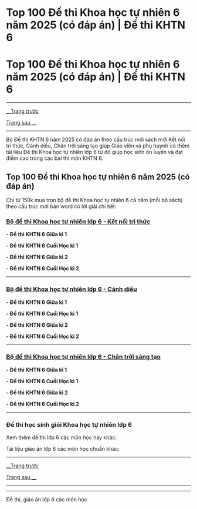 # Top 100 Đề thi Khoa học tự nhiên 6 năm 2025 (có đáp án) | Đề thi KHTN 6

# Top 100 Đề thi Khoa học tự nhiên 6 năm 2025 (có đáp án) | Đề thi KHTN 6

* * *

[__Trang trước](https://vietjack.com/de-kiem-tra-lop-6/index.jsp)

[Trang sau __](https://vietjack.com/de-thi/de-thi-giua-ki-1-khoa-hoc-tu-nhien-lop-6-co-dap-an-ket-noi-tri-thuc.jsp)

* * *

Bộ Đề thi KHTN 6 năm 2025 có đáp án theo cấu trúc mới sách mới Kết nối tri thức, Cánh diều, Chân trời sáng tạo giúp Giáo viên và phụ huynh có thêm tài liệu Đề thi Khoa học tự nhiên lớp 6 từ đó giúp học sinh ôn luyện và đạt điểm cao trong các bài thi môn KHTN 6.

## Top 100 Đề thi Khoa học tự nhiên 6 năm 2025 (có đáp án)

Chỉ từ 150k mua trọn bộ đề thi Khoa học tự nhiên 6 cả năm (mỗi bộ sách) theo cấu trúc mới bản word có lời giải chi tiết:

### [**Bộ đề thi Khoa học tự nhiên lớp 6 - Kết nối tri thức**](https://vietjack.com/de-kiem-tra-lop-6/bo-de-thi-khoa-hoc-tu-nhien-lop-6-ket-noi-tri-thuc.jsp)

**\- Đề thi KHTN 6 Giữa kì 1**

**\- Đề thi KHTN 6 Cuối Học kì 1**

**\- Đề thi KHTN 6 Giữa kì 2**

**\- Đề thi KHTN 6 Cuối Học kì 2**

* * *

### [**Bộ đề thi Khoa học tự nhiên lớp 6 - Cánh diều**](https://vietjack.com/de-kiem-tra-lop-6/bo-de-thi-khoa-hoc-tu-nhien-lop-6-canh-dieu.jsp)

**\- Đề thi KHTN 6 Giữa kì 1**

**\- Đề thi KHTN 6 Cuối Học kì 1**

**\- Đề thi KHTN 6 Giữa kì 2**

**\- Đề thi KHTN 6 Cuối Học kì 2**

* * *

### [**Bộ đề thi Khoa học tự nhiên lớp 6 - Chân trời sáng tạo**](https://vietjack.com/de-kiem-tra-lop-6/bo-de-thi-khoa-hoc-tu-nhien-lop-6-chan-troi-sang-tao.jsp)

**\- Đề thi KHTN 6 Giữa kì 1**

**\- Đề thi KHTN 6 Cuối Học kì 1**

**\- Đề thi KHTN 6 Giữa kì 2**

**\- Đề thi KHTN 6 Cuối Học kì 2**

* * *

### **Đề thi học sinh giỏi Khoa học tự nhiên lớp 6**

Xem thêm đề thi lớp 6 các môn học hay khác:

Tài liệu giáo án lớp 6 các môn học chuẩn khác:

* * *

[__Trang trước](https://vietjack.com/de-kiem-tra-lop-6/index.jsp)

[Trang sau __](https://vietjack.com/de-thi/de-thi-giua-ki-1-khoa-hoc-tu-nhien-lop-6-co-dap-an-ket-noi-tri-thuc.jsp)

* * *

* * *

Đề thi, giáo án lớp 6 các môn học
